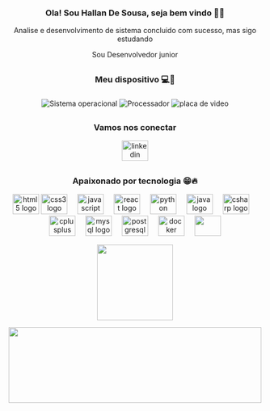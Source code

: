 <h3 align="center">Ola! Sou Hallan De Sousa, seja bem vindo 👋🙂</h3>



<p align="center"> Analise e desenvolvimento de sistema concluido com sucesso, mas sigo estudando </p>
<p align="center"> Sou Desenvolvedor junior </p>


<h2></h2>

<h3 align="center" >Meu dispositivo 💻🤖</h3>

###

<div align="center"> 
  
  ![Sistema operacional](https://img.shields.io/badge/Windows-Dell_G15-0078D6?style=for-the-badge&logo=windows&logoColor=white)
  ![Processador](https://img.shields.io/badge/Intel-Core_i5_11th-0071C5?style=for-the-badge&logo=intel&logoColor=white)
  ![placa de video](https://img.shields.io/badge/NVIDIA-RTX3050-76B900?style=for-the-badge&logo=nvidia&logoColor=white)
</div>

<h2></h2>

<div align="center">

<h3 align=center> Vamos nos conectar</h3>
<div align="center">
  <a href="https://www.linkedin.com/in/hallan-sousa/" target="_blank">
    <img src="https://raw.githubusercontent.com/maurodesouza/profile-readme-generator/master/src/assets/icons/social/linkedin/default.svg" width="52" height="40" alt="linkedin logo"  />
  </a>
</div>

<h2></h2>

<h3 align="center">Apaixonado por tecnologia 😁🔥</h3>



<div align="center">
  <img src="https://cdn.jsdelivr.net/gh/devicons/devicon/icons/html5/html5-original.svg" width="52" height="40" alt="html5 logo"  />
  <img src="https://cdn.jsdelivr.net/gh/devicons/devicon/icons/css3/css3-original.svg" width="52" height="40" alt="css3 logo"  />
  <img width="12" />
  <img src="https://cdn.jsdelivr.net/gh/devicons/devicon/icons/javascript/javascript-original.svg" width="52" height="40" alt="javascript logo"  />
  <img width="12" />
  <img src="https://cdn.jsdelivr.net/gh/devicons/devicon/icons/react/react-original.svg" width="52" height="40" alt="react logo"  />
  <img width="12" />
  <img src="https://cdn.jsdelivr.net/gh/devicons/devicon/icons/python/python-original.svg" width="52" height="40" alt="python logo"  />
  <img width="12" />
  <img src="https://cdn.jsdelivr.net/gh/devicons/devicon/icons/java/java-original.svg" width="52" height="40" alt="java logo"  />
  <img width="12" />
  <img src="https://cdn.jsdelivr.net/gh/devicons/devicon/icons/csharp/csharp-original.svg" width="52" height="40" alt="csharp logo"  />
  <img width="12" />
  <img src="https://cdn.jsdelivr.net/gh/devicons/devicon/icons/cplusplus/cplusplus-original.svg" width="52" height="40" alt="cplusplus logo"  />
  <img width="12" />
  <img src="https://cdn.jsdelivr.net/gh/devicons/devicon/icons/mysql/mysql-original.svg" width="52" height="40" alt="mysql logo"  />
  <img width="12" />
  <img src="https://cdn.jsdelivr.net/gh/devicons/devicon/icons/postgresql/postgresql-original.svg" width="52" height="40" alt="postgresql logo"  />
  <img width="12" />
  <img src="https://cdn.jsdelivr.net/gh/devicons/devicon/icons/docker/docker-original.svg" width="52" height="40" alt="docker logo"  />
  <img width="12" />
  <img src="https://cdn.jsdelivr.net/gh/devicons/devicon@latest/icons/amazonwebservices/amazonwebservices-plain-wordmark.svg" width="52" height="40 />
  <img width="12" />
</div>
<p></p>
<div align=center>
  <img align="center" height="150" src="https://media4.giphy.com/media/v1.Y2lkPTc5MGI3NjExbW01bHB6bTZ3aGNoZmFhd2J5dDNieGxmdHE2MnE1bWs2dmwxNDI4bCZlcD12MV9pbnRlcm5hbF9naWZfYnlfaWQmY3Q9Zw/bGgsc5mWoryfgKBx1u/giphy.webp">

</div>

<p></p>
<p></p>
<p></p>

<div align="center">
  <p> <img src=https://github-readme-stats.vercel.app/api/top-langs/?username=HallanBR&theme=blueberry&show_icons=true&hide_border=false&layout=compact height="150" width="500" /> </p>
  

</div>

